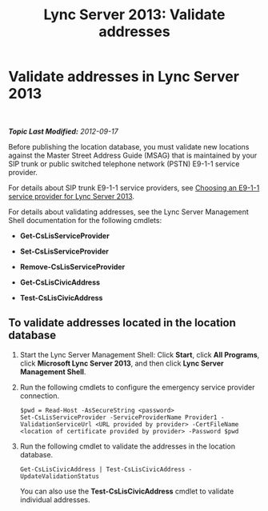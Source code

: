 ﻿---
title: 'Lync Server 2013: Validate addresses'
TOCTitle: Validate addresses
ms:assetid: aae557c9-e6f5-4d23-8af1-1d4cd7968c54
ms:mtpsurl: https://technet.microsoft.com/en-us/library/Gg412808(v=OCS.15)
ms:contentKeyID: 48185108
ms.date: 07/23/2014
mtps_version: v=OCS.15
---

<div data-xmlns="http://www.w3.org/1999/xhtml">

<div class="topic" data-xmlns="http://www.w3.org/1999/xhtml" data-msxsl="urn:schemas-microsoft-com:xslt" data-cs="http://msdn.microsoft.com/en-us/">

<div data-asp="http://msdn2.microsoft.com/asp">

# Validate addresses in Lync Server 2013

</div>

<div id="mainSection">

<div id="mainBody">

<span> </span>

_**Topic Last Modified:** 2012-09-17_

Before publishing the location database, you must validate new locations against the Master Street Address Guide (MSAG) that is maintained by your SIP trunk or public switched telephone network (PSTN) E9-1-1 service provider.

For details about SIP trunk E9-1-1 service providers, see [Choosing an E9-1-1 service provider for Lync Server 2013](lync-server-2013-choosing-an-e9-1-1-service-provider.md).

For details about validating addresses, see the Lync Server Management Shell documentation for the following cmdlets:

  - **Get-CsLisServiceProvider**

  - **Set-CsLisServiceProvider**

  - **Remove-CsLisServiceProvider**

  - **Get-CsLisCivicAddress**

  - **Test-CsLisCivicAddress**

<div>

## To validate addresses located in the location database

1.  Start the Lync Server Management Shell: Click **Start**, click **All Programs**, click **Microsoft Lync Server 2013**, and then click **Lync Server Management Shell**.

2.  Run the following cmdlets to configure the emergency service provider connection.
    
        $pwd = Read-Host -AsSecureString <password>
        Set-CsLisServiceProvider -ServiceProviderName Provider1 -ValidationServiceUrl <URL provided by provider> -CertFileName <location of certificate provided by provider> -Password $pwd

3.  Run the following cmdlet to validate the addresses in the location database.
    
        Get-CsLisCivicAddress | Test-CsLisCivicAddress -UpdateValidationStatus
    
    You can also use the **Test-CsLisCivicAddress** cmdlet to validate individual addresses.

</div>

</div>

<span> </span>

</div>

</div>

</div>

